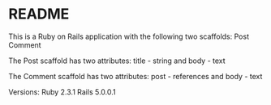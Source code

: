 # README

This is a Ruby on Rails application with the following two scaffolds:
Post
Comment

The Post scaffold has two attributes:
title - string and 
body - text

The Comment scaffold has two attributes:
post - references and
body - text

Versions:
Ruby 2.3.1
Rails 5.0.0.1
